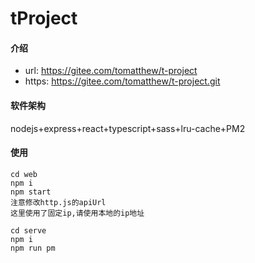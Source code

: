 # tProject

#### 介绍
* url: https://gitee.com/tomatthew/t-project
* https: https://gitee.com/tomatthew/t-project.git

#### 软件架构
nodejs+express+react+typescript+sass+lru-cache+PM2


#### 使用
```
cd web 
npm i
npm start
注意修改http.js的apiUrl
这里使用了固定ip,请使用本地的ip地址

cd serve 
npm i
npm run pm
```